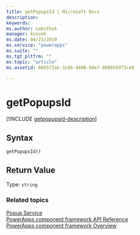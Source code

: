 ```yaml
---
title: getPopupsId | Microsoft Docs
description: 
keywords:
ms.author: nabuthuk
manager: kvivek
ms.date: 04/23/2019
ms.service: "powerapps"
ms.suite: ""
ms.tgt_pltfrm: ""
ms.topic: "article"
ms.assetid: 08b572ab-3c66-4406-9de7-869026973ce8

---
```


# getPopupsId

[!INCLUDE [getpopupsid-description](includes/getpopupsid-description.md)]

## Syntax

`getPopupsId()`

## Return Value

Type: `string`


### Related topics

[Popup Service](../popupservice.md)<br/>
[PowerApps component framework API Reference](../../reference/index.md)<br/>
[PowerApps component framework Overview](../../overview.md)